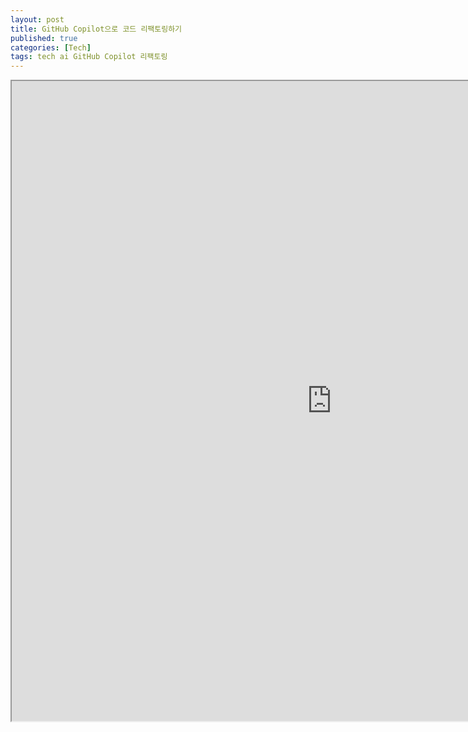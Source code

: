```yaml
---
layout: post
title: GitHub Copilot으로 코드 리팩토링하기
published: true
categories: [Tech]
tags: tech ai GitHub Copilot 리팩토링
---
```

<iframe width="1024" height="1024" src="https://docs.google.com/document/d/e/2PACX-1vReBBWYir-xVKuwIlVloURrv4SF2ZSpCawkHA41FxE7UsRPI1COUSuXNF9jfy8WWsqE2mOsluZ7_7J_/pub?embedded=true"></iframe>  
    
